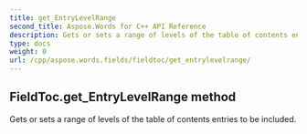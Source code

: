 ```yaml
---
title: get_EntryLevelRange
second_title: Aspose.Words for C++ API Reference
description: Gets or sets a range of levels of the table of contents entries to be included. 
type: docs
weight: 0
url: /cpp/aspose.words.fields/fieldtoc/get_entrylevelrange/
---
```

## FieldToc.get_EntryLevelRange method


Gets or sets a range of levels of the table of contents entries to be included.


